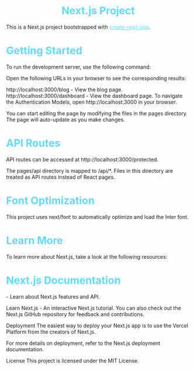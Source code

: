 <h1 align="center">
  <span style="color:#61DAFB">Next.js Project</span>
</h1>

This is a Next.js project bootstrapped with <a href="https://github.com/vercel/next.js/tree/canary/packages/create-next-app" style="color:#61DAFB">create-next-app</a>.


<h1 align="left">
  <span style="color:#61DAFB">Getting Started</span>
</h1>

To run the development server, use the following command:


Open the following URLs in your browser to see the corresponding results:

http://localhost:3000/blog - View the blog page.
http://localhost:3000/dashboard - View the dashboard page.
To navigate the Authentication Models, open http://localhost:3000 in your browser.


You can start editing the page by modifying the files in the pages directory. The page will auto-update as you make changes.

<h1 align="left">
  <span style="color:#61DAFB">
API Routes</span>
</h1>

API routes can be accessed at http://localhost:3000/protected.

The pages/api directory is mapped to /api/*. Files in this directory are treated as API routes instead of React pages.

<h1 align="left">
  <span style="color:#61DAFB">
Font Optimization</span>
</h1>

This project uses next/font to automatically optimize and load the Inter font.

<h1 align="left">
  <span style="color:#61DAFB">
Learn More</span>
</h1>
To learn more about Next.js, take a look at the following resources:

<h1 align="left">
  <span style="color:#61DAFB">
Next.js Documentation </span>
</h1>
- Learn about Next.js features and API.

Learn Next.js - An interactive Next.js tutorial.
You can also check out the Next.js GitHub repository for feedback and contributions.

Deployment
The easiest way to deploy your Next.js app is to use the Vercel Platform from the creators of Next.js.

For more details on deployment, refer to the Next.js deployment documentation.

License
This project is licensed under the MIT License.
